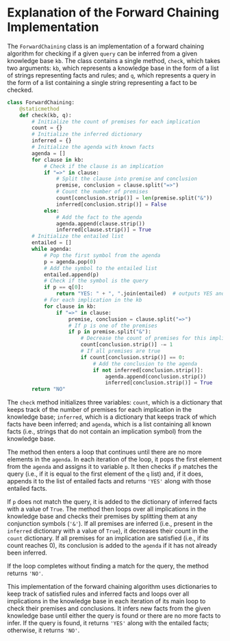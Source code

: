 # Explanation of the Forward Chaining Implementation

The `ForwardChaining` class is an implementation of a forward chaining algorithm for checking if a given `query` can be inferred from a given knowledge base `kb`. The class contains a single method, `check`, which takes two arguments: `kb`, which represents a knowledge base in the form of a list of strings representing facts and rules; and `q`, which represents a query in the form of a list containing a single string representing a fact to be checked.

```python
class ForwardChaining:
    @staticmethod
    def check(kb, q):
        # Initialize the count of premises for each implication
        count = {}
        # Initialize the inferred dictionary
        inferred = {}
        # Initialize the agenda with known facts
        agenda = []
        for clause in kb:
            # Check if the clause is an implication
            if "=>" in clause:
                # Split the clause into premise and conclusion
                premise, conclusion = clause.split("=>")
                # Count the number of premises
                count[conclusion.strip()] = len(premise.split("&"))
                inferred[conclusion.strip()] = False
            else:
                # Add the fact to the agenda
                agenda.append(clause.strip())
                inferred[clause.strip()] = True
        # Initialize the entailed list
        entailed = []
        while agenda:
            # Pop the first symbol from the agenda
            p = agenda.pop(0)
            # Add the symbol to the entailed list
            entailed.append(p)
            # Check if the symbol is the query
            if p == q[0]:
                return "YES: " + ", ".join(entailed)  # outputs YES and order of entailed facts
            # For each implication in the kb
            for clause in kb:
                if "=>" in clause:
                    premise, conclusion = clause.split("=>")
                    # If p is one of the premises
                    if p in premise.split("&"):
                        # Decrease the count of premises for this implication
                        count[conclusion.strip()] -= 1
                        # If all premises are true
                        if count[conclusion.strip()] == 0:
                            # Add the conclusion to the agenda
                            if not inferred[conclusion.strip()]:
                                agenda.append(conclusion.strip())
                                inferred[conclusion.strip()] = True
        return "NO"
```

The `check` method initializes three variables: `count`, which is a dictionary that keeps track of the number of premises for each implication in the knowledge base; `inferred`, which is a dictionary that keeps track of which facts have been inferred; and `agenda`, which is a list containing all known facts (i.e., strings that do not contain an implication symbol) from the knowledge base.

The method then enters a loop that continues until there are no more elements in the `agenda`. In each iteration of the loop, it pops the first element from the `agenda` and assigns it to variable `p`. It then checks if `p` matches the query (i.e., if it is equal to the first element of the `q` list) and, if it does, appends it to the list of entailed facts and returns `'YES'` along with those entailed facts.

If `p` does not match the query, it is added to the dictionary of inferred facts with a value of `True`. The method then loops over all implications in the knowledge base and checks their premises by splitting them at any conjunction symbols (`'&'`). If all premises are inferred (i.e., present in the `inferred` dictionary with a value of `True`), it decreases their count in the `count` dictionary. If all premises for an implication are satisfied (i.e., if its count reaches 0), its conclusion is added to the `agenda` if it has not already been inferred.

If the loop completes without finding a match for the query, the method returns `'NO'`.

This implementation of the forward chaining algorithm uses dictionaries to keep track of satisfied rules and inferred facts and loops over all implications in the knowledge base in each iteration of its main loop to check their premises and conclusions. It infers new facts from the given knowledge base until either the query is found or there are no more facts to infer. If the query is found, it returns `'YES'` along with the entailed facts; otherwise, it returns `'NO'`.